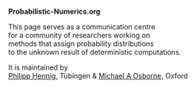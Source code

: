**Probabilistic-Numerics.org**   
  
This page serves as a communication centre  
for a community of researchers working on  
methods that assign probability distributions  
to the unknown result of deterministic computations. 

It is maintained by  
<a
href="https://pn.is.tuebingen.mpg.de/person/phennig">Philipp
Hennig,</a> Tübingen & <a href="http://www.robots.ox.ac.uk/~mosb/">Michael A Osborne,</a> Oxford  
